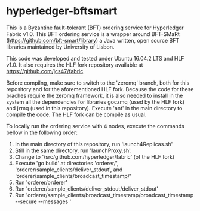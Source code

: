 # hyperledger-bftsmart

This is a Byzantine fault-tolerant (BFT) ordering service for Hyperledger Fabric v1.0. This BFT ordering service is a wrapper around BFT-SMaRt (https://github.com/bft-smart/library) a Java written, open source BFT libraries maintained by University of Lisbon.

This code was developed and tested under Ubuntu 16.04.2 LTS and HLF v1.0. It also requires the HLF fork repository available at https://github.com/jcs47/fabric

Before compilng, make sure to switch to the 'zeromq' branch, both for this repository and for the aforementioned HLF fork. Because the code for these braches require the zeromq framework, it is also needed to install in the system all the dependencies for libraries goczmq (used by the HLF fork) and jzmq (used in this repository). Execute 'ant' in the main directory to compile the code. The HLF fork can be compile as usual.

To locally run the ordering service with 4 nodes, execute the commands bellow in the following order:

1) In the main directory of this repository, run 'launch4Replicas.sh'
2) Still in the same directory, run 'launchProxy.sh'.
3) Change to '<gocode directory>/src/github.com/hyperledger/fabric' (of the HLF fork)
4) Execute 'go build'  at directories 'orderer/', 'orderer/sample_clients/deliver_stdout', and 'orderer/sample_clients/broadcast_timestamp/'
5) Run 'orderer/orderer'
6) Run 'orderer/sample_clients/deliver_stdout/deliver_stdout'
7) Run 'orderer/sample_clients/broadcast_timestamp/broadcast_timestamp --secure --messages <number of messages to send>'
